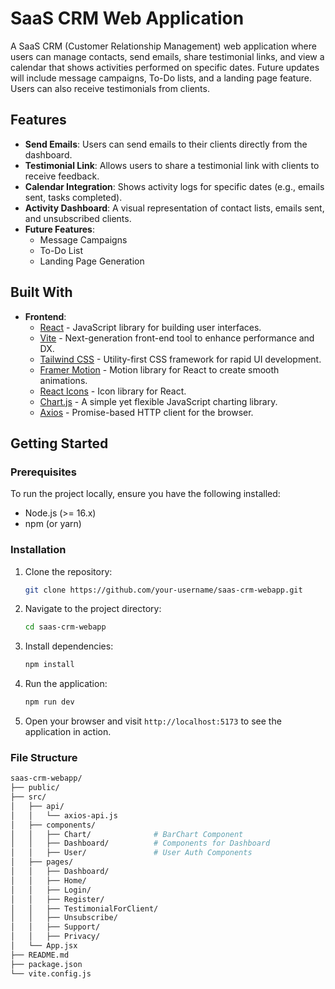# SaaS CRM Web Application

A SaaS CRM (Customer Relationship Management) web application where users can manage contacts, send emails, share testimonial links, and view a calendar that shows activities performed on specific dates. Future updates will include message campaigns, To-Do lists, and a landing page feature. Users can also receive testimonials from clients.

## Features

- **Send Emails**: Users can send emails to their clients directly from the dashboard.
- **Testimonial Link**: Allows users to share a testimonial link with clients to receive feedback.
- **Calendar Integration**: Shows activity logs for specific dates (e.g., emails sent, tasks completed).
- **Activity Dashboard**: A visual representation of contact lists, emails sent, and unsubscribed clients.
- **Future Features**:
  - Message Campaigns
  - To-Do List
  - Landing Page Generation

## Built With

- **Frontend**:
  - [React](https://reactjs.org/) - JavaScript library for building user interfaces.
  - [Vite](https://vitejs.dev/) - Next-generation front-end tool to enhance performance and DX.
  - [Tailwind CSS](https://tailwindcss.com/) - Utility-first CSS framework for rapid UI development.
  - [Framer Motion](https://www.framer.com/motion/) - Motion library for React to create smooth animations.
  - [React Icons](https://react-icons.github.io/react-icons/) - Icon library for React.
  - [Chart.js](https://www.chartjs.org/) - A simple yet flexible JavaScript charting library.
  - [Axios](https://axios-http.com/) - Promise-based HTTP client for the browser.

## Getting Started

### Prerequisites

To run the project locally, ensure you have the following installed:

- Node.js (>= 16.x)
- npm (or yarn)

### Installation

1. Clone the repository:

   ```bash
   git clone https://github.com/your-username/saas-crm-webapp.git
   ```

2. Navigate to the project directory:

   ```bash
   cd saas-crm-webapp
   ```

3. Install dependencies:

   ```bash
   npm install
   ```

4. Run the application:

   ```bash
   npm run dev
   ```

5. Open your browser and visit `http://localhost:5173` to see the application in action.

### File Structure

```bash
saas-crm-webapp/
├── public/
├── src/
│   ├── api/
│   │   └── axios-api.js
│   ├── components/
│   │   ├── Chart/              # BarChart Component
│   │   ├── Dashboard/          # Components for Dashboard
│   │   ├── User/               # User Auth Components
│   ├── pages/
│   │   ├── Dashboard/
│   │   ├── Home/
│   │   ├── Login/
│   │   ├── Register/
│   │   ├── TestimonialForClient/
│   │   ├── Unsubscribe/
│   │   ├── Support/
│   │   ├── Privacy/
│   └── App.jsx
├── README.md
├── package.json
└── vite.config.js
```
